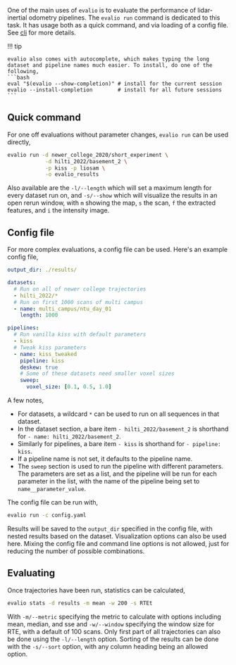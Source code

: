One of the main uses of `evalio` is to evaluate the performance of lidar-inertial odometry pipelines. The `evalio run` command is dedicated to this task. It has usage both as a quick command, and via loading of a config file. See [cli](../ref/cli.md) for more details.

!!! tip

    evalio also comes with autocomplete, which makes typing the long dataset and pipeline names much easier. To install, do one of the following,
    ```bash
    eval "$(evalio --show-completion)" # install for the current session
    evalio --install-completion        # install for all future sessions
    ```

## Quick command
For one off evaluations without parameter changes, `evalio run` can be used directly,
```bash
evalio run -d newer_college_2020/short_experiment \
            -d hilti_2022/basement_2 \
            -p kiss -p liosam \
            -o evalio_results
```
Also available are the `-l/--length` which will set a maximum length for every dataset run on, and `-s/--show` which will visualize the results in an open rerun window, with `m` showing the map, `s` the scan, `f` the extracted features, and `i` the intensity image.


## Config file
For more complex evaluations, a config file can be used. Here's an example config file,
```yaml
output_dir: ./results/

datasets:
  # Run on all of newer college trajectories
  - hilti_2022/*
  # Run on first 1000 scans of multi campus
  - name: multi_campus/ntu_day_01
    length: 1000

pipelines:
  # Run vanilla kiss with default parameters
  - kiss
  # Tweak kiss parameters
  - name: kiss_tweaked
    pipeline: kiss
    deskew: true
    # Some of these datasets need smaller voxel sizes
    sweep:
      voxel_size: [0.1, 0.5, 1.0]
```

A few notes,
- For datasets, a wildcard `*` can be used to run on all sequences in that dataset.
- In the dataset section, a bare item `- hilti_2022/basement_2` is shorthand for `- name: hilti_2022/basement_2`.
- Similarly for pipelines, a bare item `- kiss` is shorthand for `- pipeline: kiss`.
- If a pipeline name is not set, it defaults to the pipeline name.
- The `sweep` section is used to run the pipeline with different parameters. The parameters are set as a list, and the pipeline will be run for each parameter in the list, with the name of the pipeline being set to `name__parameter_value`.

The config file can be run with,
```bash
evalio run -c config.yaml
```
Results will be saved to the `output_dir` specified in the config file, with nested results based on the dataset. Visualization options can also be used here. Mixing the config file and command line options is not allowed, just for reducing the number of possible combinations.

## Evaluating

Once trajectories have been run, statistics can be calculated,
```bash
evalio stats -d results -m mean -w 200 -s RTEt
```
With `-m/--metric` specifying the metric to calculate with options including mean, median, and sse and `-w/--window` specifying the window size for RTE, with a default of 100 scans. Only first part of all trajectories can also be done using the `-l/--length` option. Sorting of the results can be done with the `-s/--sort` option, with any column heading being an allowed option. 